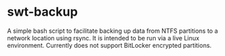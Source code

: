 # swt-backup
A simple bash script to facilitate backing up data from NTFS partitions to a network location using rsync. It is intended to be run via a live Linux environment. Currently does not support BitLocker encrypted partitions.
